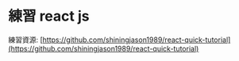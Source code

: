 # 練習 react js
練習資源: [https://github.com/shiningjason1989/react-quick-tutorial](https://github.com/shiningjason1989/react-quick-tutorial)
